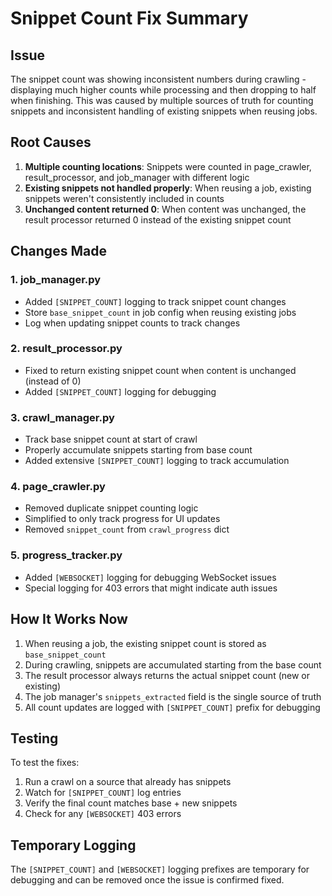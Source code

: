 # Snippet Count Fix Summary

## Issue
The snippet count was showing inconsistent numbers during crawling - displaying much higher counts while processing and then dropping to half when finishing. This was caused by multiple sources of truth for counting snippets and inconsistent handling of existing snippets when reusing jobs.

## Root Causes
1. **Multiple counting locations**: Snippets were counted in page_crawler, result_processor, and job_manager with different logic
2. **Existing snippets not handled properly**: When reusing a job, existing snippets weren't consistently included in counts
3. **Unchanged content returned 0**: When content was unchanged, the result processor returned 0 instead of the existing snippet count

## Changes Made

### 1. job_manager.py
- Added `[SNIPPET_COUNT]` logging to track snippet count changes
- Store `base_snippet_count` in job config when reusing existing jobs
- Log when updating snippet counts to track changes

### 2. result_processor.py  
- Fixed to return existing snippet count when content is unchanged (instead of 0)
- Added `[SNIPPET_COUNT]` logging for debugging

### 3. crawl_manager.py
- Track base snippet count at start of crawl
- Properly accumulate snippets starting from base count
- Added extensive `[SNIPPET_COUNT]` logging to track accumulation

### 4. page_crawler.py
- Removed duplicate snippet counting logic
- Simplified to only track progress for UI updates
- Removed `snippet_count` from `crawl_progress` dict

### 5. progress_tracker.py
- Added `[WEBSOCKET]` logging for debugging WebSocket issues
- Special logging for 403 errors that might indicate auth issues

## How It Works Now
1. When reusing a job, the existing snippet count is stored as `base_snippet_count`
2. During crawling, snippets are accumulated starting from the base count
3. The result processor always returns the actual snippet count (new or existing)
4. The job manager's `snippets_extracted` field is the single source of truth
5. All count updates are logged with `[SNIPPET_COUNT]` prefix for debugging

## Testing
To test the fixes:
1. Run a crawl on a source that already has snippets
2. Watch for `[SNIPPET_COUNT]` log entries
3. Verify the final count matches base + new snippets
4. Check for any `[WEBSOCKET]` 403 errors

## Temporary Logging
The `[SNIPPET_COUNT]` and `[WEBSOCKET]` logging prefixes are temporary for debugging and can be removed once the issue is confirmed fixed.